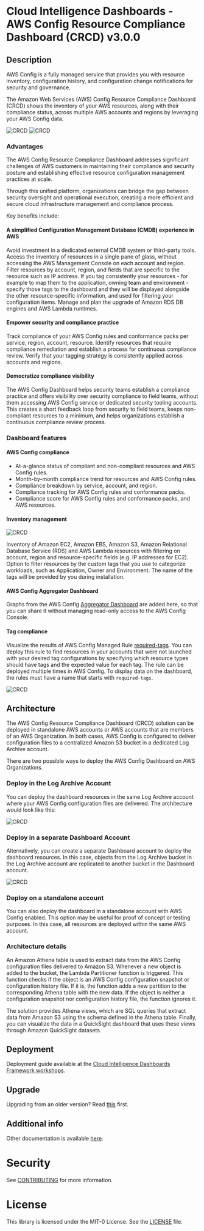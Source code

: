 # Cloud Intelligence Dashboards - AWS Config Resource Compliance Dashboard (CRCD) v3.0.0

## Description

AWS Config is a fully managed service that provides you with resource inventory, configuration history, and configuration change notifications for security and governance.

The Amazon Web Services (AWS) Config Resource Compliance Dashboard (CRCD) shows the inventory of your AWS resources, along with their compliance status, across multiple AWS accounts and regions by leveraging your AWS Config data.

![CRCD](images/compliance-1.png "AWS Config Dashboard, Compliance tab")
![CRCD](images/compliance-2.png "AWS Config Dashboard, Compliance tab")


### Advantages
The AWS Config Resource Compliance Dashboard addresses significant challenges of AWS customers in maintaining their compliance and security posture and establishing effective resource configuration management practices at scale.

Through this unified platform, organizations can bridge the gap between security oversight and operational execution, creating a more efficient and secure cloud infrastructure management and compliance process. 

Key benefits include:

#### A simplified Configuration Management Database (CMDB) experience in AWS
Avoid investment in a dedicated external CMDB system or third-party tools. Access the inventory of resources in a single pane of glass, without accessing the AWS Management Console on each account and region. Filter resources by account, region, and fields that are specific to the resource such as IP address. If you tag consistently your resources - for example to map them to the application, owning team and environment - specify those tags to the dashboard and they will be displayed alongside the other resource-specific information, and used for filtering your configuration items. Manage and plan the upgrade of Amazon RDS DB engines and AWS Lambda runtimes.

#### Empower security and compliance practice
Track compliance of your AWS Config rules and conformance packs per service, region, account, resource. Identify resources that require compliance remediation and establish a process for continuous compliance review. Verify that your tagging strategy is consistently applied across accounts and regions.

#### Democratize compliance visibility
The AWS Config Dashboard helps security teams establish a compliance practice and offers visibility over security compliance to field teams, without them accessing AWS Config service or dedicated security tooling accounts. This creates a short feedback loop from security to field teams, keeps non-compliant resources to a minimum, and helps organizations establish a continuous compliance review process.


### Dashboard features

#### AWS Config compliance
- At-a-glance status of compliant and non-compliant resources and AWS Config rules.
- Month-by-month compliance trend for resources and AWS Config rules.
- Compliance breakdown by service, account, and region.
- Compliance tracking for AWS Config rules and conformance packs.
- Compliance score for AWS Config rules and conformance packs, and AWS resources.

#### Inventory management

![CRCD](images/ec2-inventory.png "AWS Config Dashboard, Configuration Items")

Inventory of Amazon EC2, Amazon EBS, Amazon S3, Amazon Relational Database Service (RDS) and AWS Lambda resources with filtering on account, region and resource-specific fields (e.g. IP addresses for EC2). Option to filter resources by the custom tags that you use to categorize workloads, such as Application, Owner and Environment. The name of the tags will be provided by you during installation.

#### AWS Config Aggregator Dashboard
Graphs from the AWS Config [Aggregator Dashboard](https://docs.aws.amazon.com/config/latest/developerguide/viewing-the-aggregate-dashboard.html#aggregate-compliance-dashboard) are added here, so that you can share it without managing read-only access to the AWS Config Console.

#### Tag compliance
Visualize the results of AWS Config Managed Rule [required-tags](https://docs.aws.amazon.com/config/latest/developerguide/required-tags.html). You can deploy this rule to find resources in your accounts that were not launched with your desired tag configurations by specifying which resource types should have tags and the expected value for each tag. The rule can be deployed multiple times in AWS Config. To display data on the dashboard, the rules must have a name that starts with `required-tags`.

![CRCD](images/tag-compliance-summary.png "AWS Config Dashboard, Tag Compliance")

## Architecture
The AWS Config Resource Compliance Dashboard (CRCD) solution can be deployed in standalone AWS accounts or AWS accounts that are members of an AWS Organization. In both cases, AWS Config is configured to deliver configuration files to a centralized Amazon S3 bucket in a dedicated Log Archive account.

There are two possible ways to deploy the AWS Config Dashboard on AWS Organizations. 

### Deploy in the Log Archive Account

You can deploy the dashboard resources in the same Log Archive account where your AWS Config configuration files are delivered. The architecture would look like this:


![CRCD](images/architecture-log-archive-account.png "AWS Config Dashboard: deployment on AWS Organization, Log Archive account")

### Deploy in a separate Dashboard Account
Alternatively, you can create a separate Dashboard account to deploy the dashboard resources. In this case, objects from the Log Archive bucket in the Log Archive account are replicated to another bucket in the Dashboard account.


![CRCD](images/architecture-dashboard-account.png "AWS Config Dashboard: deployment on AWS Organization, dedicated Dashboard account")

### Deploy on a standalone account
You can also deploy the dashboard in a standalone account with AWS Config enabled. This option may be useful for proof of concept or testing purposes. In this case, all resources are deployed within the same AWS account.


### Architecture details
An Amazon Athena table is used to extract data from the AWS Config configuration files delivered to Amazon S3. Whenever a new object is added to the bucket, the Lambda Partitioner function is triggered. This function checks if the object is an AWS Config configuration snapshot or configuration history file. If it is, the function adds a new partition to the corresponding Athena table with the new data. If the object is neither a configuration snapshot nor configuration history file, the function ignores it.

The solution provides Athena views, which are SQL queries that extract data from Amazon S3 using the schema defined in the Athena table. Finally, you can visualize the data in a QuickSight dashboard that uses these views through Amazon QuickSight datasets.

## Deployment
Deployment guide available at the [Cloud Intelligence Dashboards Framework workshops](https://catalog.workshops.aws/awscid/en-US/dashboards/additional/config-resource-compliance-dashboard).

## Upgrade
Upgrading from an older version? Read [this](./documentation/upgrade.md) first.

## Additional info
Other documentation is available [here](./documentation/README.md).

# Security

See [CONTRIBUTING](CONTRIBUTING.md#security-issue-notifications) for more information.

# License

This library is licensed under the MIT-0 License. See the [LICENSE](LICENSE) file.